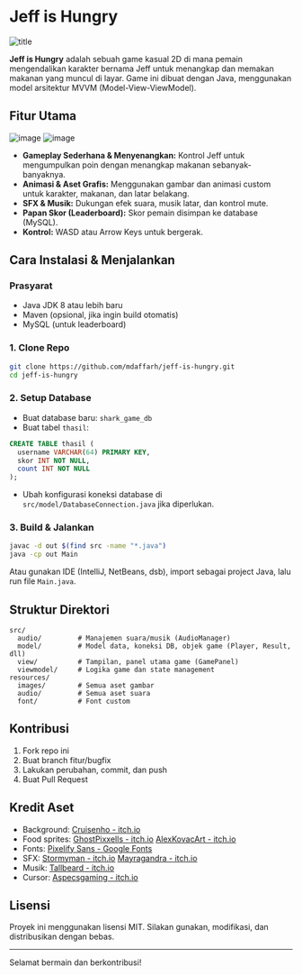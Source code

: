 # Jeff is Hungry
![title](https://github.com/user-attachments/assets/c277f516-a2c7-442f-9da0-d3d3a280531e)

**Jeff is Hungry** adalah sebuah game kasual 2D di mana pemain mengendalikan karakter bernama Jeff untuk menangkap dan memakan makanan yang muncul di layar. Game ini dibuat dengan Java, menggunakan model arsitektur MVVM (Model-View-ViewModel).

## Fitur Utama
![image](https://github.com/user-attachments/assets/8a44174f-11d4-454a-a5e0-bf1b1307b09b)
![image](https://github.com/user-attachments/assets/30fad16d-dc12-4afd-8e94-4a54f068807b)

- **Gameplay Sederhana & Menyenangkan:** Kontrol Jeff untuk mengumpulkan poin dengan menangkap makanan sebanyak-banyaknya.
- **Animasi & Aset Grafis:** Menggunakan gambar dan animasi custom untuk karakter, makanan, dan latar belakang.
- **SFX & Musik:** Dukungan efek suara, musik latar, dan kontrol mute.
- **Papan Skor (Leaderboard):** Skor pemain disimpan ke database (MySQL).
- **Kontrol:** WASD atau Arrow Keys untuk bergerak.

## Cara Instalasi & Menjalankan

### Prasyarat
- Java JDK 8 atau lebih baru
- Maven (opsional, jika ingin build otomatis)
- MySQL (untuk leaderboard)

### 1. Clone Repo
```sh
git clone https://github.com/mdaffarh/jeff-is-hungry.git
cd jeff-is-hungry
```

### 2. Setup Database
- Buat database baru: `shark_game_db`
- Buat tabel `thasil`:
```sql
CREATE TABLE thasil (
  username VARCHAR(64) PRIMARY KEY,
  skor INT NOT NULL,
  count INT NOT NULL
);
```
- Ubah konfigurasi koneksi database di `src/model/DatabaseConnection.java` jika diperlukan.

### 3. Build & Jalankan
```sh
javac -d out $(find src -name "*.java")
java -cp out Main
```
Atau gunakan IDE (IntelliJ, NetBeans, dsb), import sebagai project Java, lalu run file `Main.java`.

## Struktur Direktori

```
src/
  audio/         # Manajemen suara/musik (AudioManager)
  model/         # Model data, koneksi DB, objek game (Player, Result, dll)
  view/          # Tampilan, panel utama game (GamePanel)
  viewmodel/     # Logika game dan state management
resources/
  images/        # Semua aset gambar
  audio/         # Semua aset suara
  font/          # Font custom
```

## Kontribusi

1. Fork repo ini
2. Buat branch fitur/bugfix
3. Lakukan perubahan, commit, dan push
4. Buat Pull Request

## Kredit Aset

- Background: [Cruisenho - itch.io](https://crusenho.itch.io/beriesadventureseaside)
- Food sprites:
  [GhostPixxells - itch.io](https://ghostpixxells.itch.io/pixelfood)
  [AlexKovacArt - itch.io](https://alexkovacsart.itch.io/free-pixel-art-foods)
- Fonts: [Pixelify Sans - Google Fonts](https://fonts.google.com/specimen/Pixelify+Sans)
- SFX:
  [Stormyman - itch.io](https://stormyman.itch.io/goofy-sounds-for-scary-monsters)
  [Mayragandra - itch.io](https://mayragandra.itch.io/free-footsteps-sound-effects)
- Musik: [Tallbeard - itch.io](https://tallbeard.itch.io/music-loop-bundle)
- Cursor: [Aspecsgaming - itch.io](https://aspecsgaming.itch.io/pixel-art-cursors)

## Lisensi

Proyek ini menggunakan lisensi MIT. Silakan gunakan, modifikasi, dan distribusikan dengan bebas.

---

Selamat bermain dan berkontribusi!
